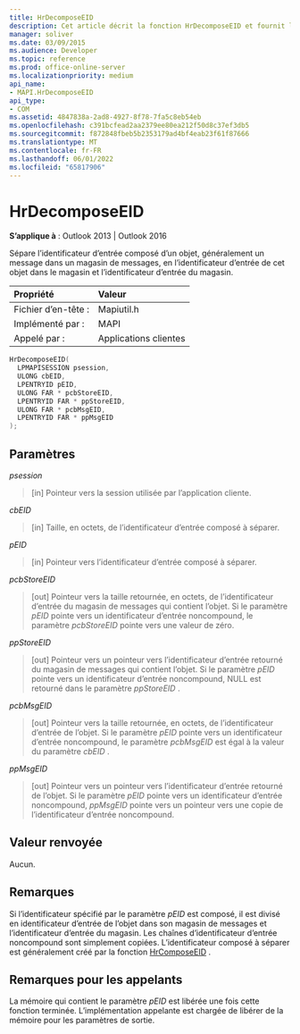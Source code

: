 ```yaml
---
title: HrDecomposeEID
description: Cet article décrit la fonction HrDecomposeEID et fournit la syntaxe, les paramètres et la valeur de retour.
manager: soliver
ms.date: 03/09/2015
ms.audience: Developer
ms.topic: reference
ms.prod: office-online-server
ms.localizationpriority: medium
api_name:
- MAPI.HrDecomposeEID
api_type:
- COM
ms.assetid: 4847838a-2ad8-4927-8f78-7fa5c8eb54eb
ms.openlocfilehash: c391bcfead2aa2379ee80ea212f50d8c37ef3db5
ms.sourcegitcommit: f872848fbeb5b2353179ad4bf4eab23f61f87666
ms.translationtype: MT
ms.contentlocale: fr-FR
ms.lasthandoff: 06/01/2022
ms.locfileid: "65817906"
---
```

# <a name="hrdecomposeeid"></a>HrDecomposeEID

**S’applique à** : Outlook 2013 | Outlook 2016
  
Sépare l’identificateur d’entrée composé d’un objet, généralement un message dans un magasin de messages, en l’identificateur d’entrée de cet objet dans le magasin et l’identificateur d’entrée du magasin.
  
|Propriété |Valeur |
|:-----|:-----|
|Fichier d’en-tête :  <br/> |Mapiutil.h  <br/> |
|Implémenté par :  <br/> |MAPI  <br/> |
|Appelé par :  <br/> |Applications clientes  <br/> |

```cpp
HrDecomposeEID(
  LPMAPISESSION psession,
  ULONG cbEID,
  LPENTRYID pEID,
  ULONG FAR * pcbStoreEID,
  LPENTRYID FAR * ppStoreEID,
  ULONG FAR * pcbMsgEID,
  LPENTRYID FAR * ppMsgEID
);
```

## <a name="parameters"></a>Paramètres

 _psession_
  
> [in] Pointeur vers la session utilisée par l’application cliente.

 _cbEID_
  
> [in] Taille, en octets, de l’identificateur d’entrée composé à séparer.

 _pEID_
  
> [in] Pointeur vers l’identificateur d’entrée composé à séparer.

 _pcbStoreEID_
  
> [out] Pointeur vers la taille retournée, en octets, de l’identificateur d’entrée du magasin de messages qui contient l’objet. Si le paramètre _pEID_ pointe vers un identificateur d’entrée noncompound, le paramètre  _pcbStoreEID_ pointe vers une valeur de zéro.

 _ppStoreEID_
  
> [out] Pointeur vers un pointeur vers l’identificateur d’entrée retourné du magasin de messages qui contient l’objet. Si le paramètre _pEID_ pointe vers un identificateur d’entrée noncompound, NULL est retourné dans le paramètre _ppStoreEID_ .

 _pcbMsgEID_
  
> [out] Pointeur vers la taille retournée, en octets, de l’identificateur d’entrée de l’objet. Si le paramètre _pEID_ pointe vers un identificateur d’entrée noncompound, le paramètre _pcbMsgEID_ est égal à la valeur du paramètre _cbEID_ .

 _ppMsgEID_
  
> [out] Pointeur vers un pointeur vers l’identificateur d’entrée retourné de l’objet. Si le paramètre _pEID_ pointe vers un identificateur d’entrée noncompound, _ppMsgEID_ pointe vers un pointeur vers une copie de l’identificateur d’entrée noncompound.

## <a name="return-value"></a>Valeur renvoyée

Aucun.
  
## <a name="remarks"></a>Remarques

Si l’identificateur spécifié par le paramètre  _pEID_ est composé, il est divisé en identificateur d’entrée de l’objet dans son magasin de messages et l’identificateur d’entrée du magasin. Les chaînes d’identificateur d’entrée noncompound sont simplement copiées. L’identificateur composé à séparer est généralement créé par la fonction [HrComposeEID](hrcomposeeid.md) .
  
## <a name="notes-to-callers"></a>Remarques pour les appelants

La mémoire qui contient le paramètre  _pEID_ est libérée une fois cette fonction terminée. L’implémentation appelante est chargée de libérer de la mémoire pour les paramètres de sortie.
  